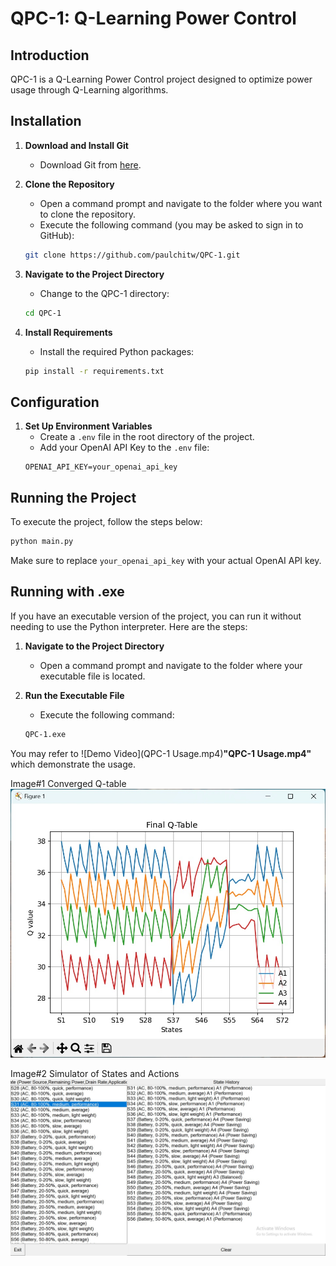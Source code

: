
# QPC-1: Q-Learning Power Control

## Introduction
QPC-1 is a Q-Learning Power Control project designed to optimize power usage through Q-Learning algorithms.

## Installation

1. **Download and Install Git**
    - Download Git from [here](https://git-scm.com/download/win).

2. **Clone the Repository**
    - Open a command prompt and navigate to the folder where you want to clone the repository.
    - Execute the following command (you may be asked to sign in to GitHub):
    ```bash
    git clone https://github.com/paulchitw/QPC-1.git
    ```

3. **Navigate to the Project Directory**
    - Change to the QPC-1 directory:
    ```bash
    cd QPC-1
    ```

4. **Install Requirements**
    - Install the required Python packages:
    ```bash
    pip install -r requirements.txt
    ```

## Configuration

1. **Set Up Environment Variables**
    - Create a `.env` file in the root directory of the project.
    - Add your OpenAI API Key to the `.env` file:
    ```
    OPENAI_API_KEY=your_openai_api_key
    ```

## Running the Project
To execute the project, follow the steps below:

```bash
python main.py
```

Make sure to replace `your_openai_api_key` with your actual OpenAI API key.


## Running with .exe

If you have an executable version of the project, you can run it without needing to use the Python interpreter. Here are the steps:

1. **Navigate to the Project Directory**
    - Open a command prompt and navigate to the folder where your executable file is located.

2. **Run the Executable File**
    - Execute the following command:
    ```bash
    QPC-1.exe
    ```
You may refer to ![Demo Video](QPC-1 Usage.mp4)**"QPC-1 Usage.mp4"** which demonstrate the usage.

Image#1 Converged Q-table
![Converged Q-table](Images/img_converged_q_table.jpg)

Image#2 Simulator of States and Actions
![Simulator of States & Actions](Images/img_simulate_states_actions.jpg)


